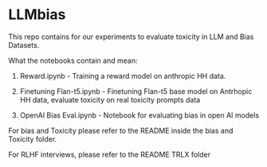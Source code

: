 # LLMbias

This repo contains for our experiments to evaluate toxicity in LLM and Bias Datasets.

What the notebooks contain and mean:

1. Reward.ipynb - Training a reward model on anthropic HH data. 

2. Finetuning Flan-t5.ipynb - Finetuning Flan-t5 base model on Antrhopic HH data, evaluate toxicity on real toxicity prompts data

3. OpenAI Bias Eval.ipynb - Notebook for evaluating bias in open AI models

For bias and Toxicity please refer to the README inside the bias and Toxicity folder. 

For RLHF interviews, please refer to the README TRLX folder
